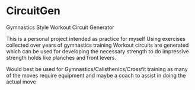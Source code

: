 # CircuitGen
Gymnastics Style Workout Circuit Generator

This is a personal project intended as practice for myself
Using exercises collected over years of gymnastics training Workout circuits are generated which can be used for developing the necessary strength to do impressive strength holds like planches and front levers.

Would best be used for Gymnastics/Calisthenics/Crossfit training as many of the moves require equipment and maybe a coach to assist in doing the actual move
